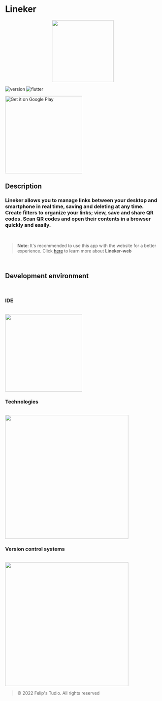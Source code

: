 # Lineker

<p align="center">

<img src="https://user-images.githubusercontent.com/56811005/147376215-4a642ce3-a153-4c0b-9ee5-1d53c023d58d.png" height="200" >

</p>

![version](https://img.shields.io/badge/Version-2.6.5-005884)
![flutter](https://img.shields.io/badge/Flutter-2.10.5-1389FD)

<a style="outline: none;" href='https://play.google.com/store/apps/details?id=com.FelipsTudio.lineker&pcampaignid=pcampaignidMKT-Other-global-all-co-prtnr-py-PartBadge-Mar2515-1'>

<img alt='Get it on Google Play' src='https://play.google.com/intl/en_us/badges/static/images/badges/en_badge_web_generic.png' width="250"/>

</a>

## Description

### Lineker allows you to manage links between your desktop and smartphone in real time, saving and deleting at any time. Create filters to organize your links; view, save and share QR codes. Scan QR codes and open their contents in a browser quickly and easily.

<br>

> **Note**: It's recommended to use this app with the website for a better experience. Click [here](https://github.com/Blackoutseeker/Lineker-web) to learn more about **Lineker-web**

<br>

## Development environment

<br>

### IDE

<br>

<img src="https://user-images.githubusercontent.com/56811005/85485907-0ca8b800-b5a0-11ea-96b1-dd6ad670c7ac.png" width="250" />

<br>

### Technologies

<br>

<img src="https://user-images.githubusercontent.com/56811005/147376962-3c28a903-59c2-412d-bfbe-7f7536dba408.png" width="400" />

<br>

### Version control systems

<br>

<img src="https://user-images.githubusercontent.com/56811005/103469908-d5367780-4d49-11eb-8c56-db348eff1989.png" width="400" >

> © 2022 Felip's Tudio. All rights reserved
